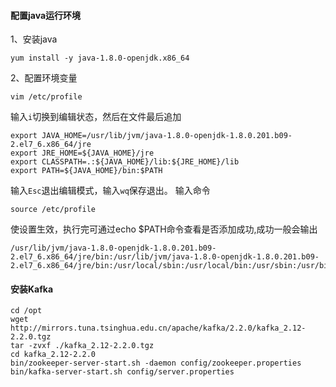 


#### 配置java运行环境
1、安装java

    yum install -y java-1.8.0-openjdk.x86_64

2、配置环境变量

    vim /etc/profile

输入`i`切换到编辑状态，然后在文件最后追加

    export JAVA_HOME=/usr/lib/jvm/java-1.8.0-openjdk-1.8.0.201.b09-2.el7_6.x86_64/jre
    export JRE_HOME=${JAVA_HOME}/jre
    export CLASSPATH=.:${JAVA_HOME}/lib:${JRE_HOME}/lib
    export PATH=${JAVA_HOME}/bin:$PATH

输入`Esc`退出编辑模式，输入`wq`保存退出。
输入命令

    source /etc/profile

使设置生效，执行完可通过echo $PATH命令查看是否添加成功,成功一般会输出

    /usr/lib/jvm/java-1.8.0-openjdk-1.8.0.201.b09-2.el7_6.x86_64/jre/bin:/usr/lib/jvm/java-1.8.0-openjdk-1.8.0.201.b09-2.el7_6.x86_64/jre/bin:/usr/local/sbin:/usr/local/bin:/usr/sbin:/usr/bin:/root/bin

#### 安装Kafka

    cd /opt 
    wget http://mirrors.tuna.tsinghua.edu.cn/apache/kafka/2.2.0/kafka_2.12-2.2.0.tgz
    tar -zvxf ./kafka_2.12-2.2.0.tgz
    cd kafka_2.12-2.2.0
    bin/zookeeper-server-start.sh -daemon config/zookeeper.properties
    bin/kafka-server-start.sh config/server.properties








